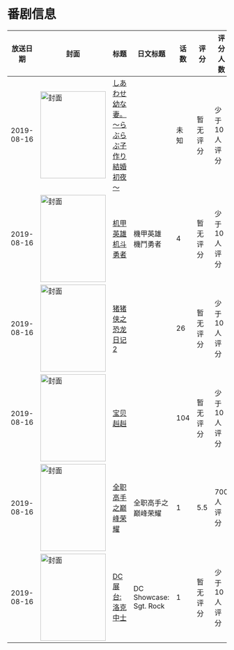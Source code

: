# 番剧信息

|放送日期|封面|标题|日文标题|话数|评分|评分人数|
|---|---|---|---|---|---|---|
|2019-08-16|<img src="https://bangumi.tv/img/no_icon_subject.png" alt="封面" style="width:150px;height:200px;object-fit:cover;">|[しあわせ幼な妻。～らぶらぶ子作り結婚初夜～](https://bangumi.tv/subject/417428)||未知|暂无评分|少于10人评分|
|2019-08-16|<img src="https://lain.bgm.tv/pic/cover/c/8f/08/289215_rYOrF.jpg" alt="封面" style="width:150px;height:200px;object-fit:cover;">|[机甲英雄 机斗勇者](https://bangumi.tv/subject/289215)|機甲英雄 機鬥勇者|4|暂无评分|少于10人评分|
|2019-08-16|<img src="https://lain.bgm.tv/pic/cover/c/cf/01/384739_rrr7O.jpg" alt="封面" style="width:150px;height:200px;object-fit:cover;">|[猪猪侠之恐龙日记 2](https://bangumi.tv/subject/384739)||26|暂无评分|少于10人评分|
|2019-08-16|<img src="https://lain.bgm.tv/pic/cover/c/4e/55/349087_QOQ7N.jpg" alt="封面" style="width:150px;height:200px;object-fit:cover;">|[宝贝赳赳](https://bangumi.tv/subject/349087)||104|暂无评分|少于10人评分|
|2019-08-16|<img src="https://lain.bgm.tv/pic/cover/c/d6/d9/250148_z797E.jpg" alt="封面" style="width:150px;height:200px;object-fit:cover;">|[全职高手之巅峰荣耀](https://bangumi.tv/subject/250148)|全职高手之巅峰荣耀|1|5.5|700人评分|
|2019-08-16|<img src="https://lain.bgm.tv/pic/cover/c/93/76/379655_9O8vo.jpg" alt="封面" style="width:150px;height:200px;object-fit:cover;">|[DC展台:洛克中士](https://bangumi.tv/subject/379655)|DC Showcase: Sgt. Rock|1|暂无评分|少于10人评分|

